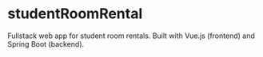 # studentRoomRental
Fullstack web app for student room rentals. Built with Vue.js (frontend) and Spring Boot (backend).
